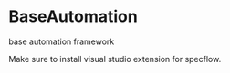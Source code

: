 # BaseAutomation
base automation framework

Make sure to install visual studio extension for specflow.
